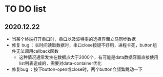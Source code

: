 # TO DO list

## 2020.12.22

* 当某个终端打开串口时，串口以及波特率的选择界面立马同步数据
* 修复 bug ：长时间读取数据时，串口close按键不好用，进程卡死，button组件无法调用callback函数
  * 这种情况通常发生在数据点大于2000个，有可能是data数据容器直接使用list列表造成的，需要对data-container优化
* 修复bug ：按下button-open或close时，两个button会频繁跳动一下
